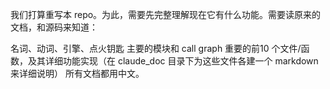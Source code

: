 我们打算重写本 repo。为此，需要先完整理解现在它有什么功能。需要读原来的文档，和源码来知道：

名词、动词、引擎、点火钥匙
主要的模块和 call graph
重要的前10 个文件/函数，及其详细功能实现（在 claude_doc 目录下为这些文件各建一个 markdown 来详细说明）
所有文档都用中文。
